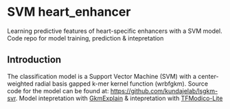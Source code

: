 # SVM heart_enhancer

Learning predictive features of heart-specific enhancers with a SVM model. 
Code repo for model training, prediction & intepretation

## Introduction

The classification model is a Support Vector Machine (SVM) with a center-weighted radial basis gapped k-mer kernel function (wrbfgkm). 
  Source code for the model can be found at: https://github.com/kundajelab/lsgkm-svr. 
  Model intepretation with [GkmExplain](https://github.com/kundajelab/gkmexplain) & intepretation with [TFModico-Lite](https://github.com/jmschrei/tfmodisco-lite.git)
